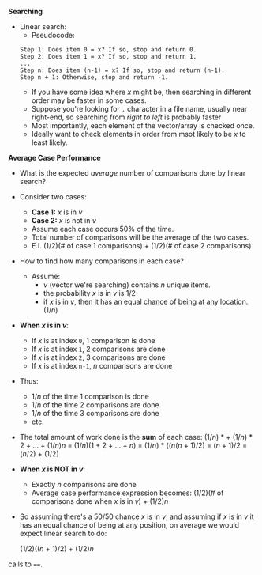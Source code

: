 **Searching**
- Linear search:
  - Pseudocode:
  ```
  Step 1: Does item 0 = x? If so, stop and return 0.
  Step 2: Does item 1 = x? If so, stop and return 1.
  ...
  Step n: Does item (n-1) = x? If so, stop and return (n-1).
  Step n + 1: Otherwise, stop and return -1.
  ```
  - If you have some idea where *x* might be, then searching in different order may be faster in some cases.
  - Suppose you're looking for ``.`` character in a file name, usually near right-end, so searching from *right to left* is probably faster
  - Most importantly, each element of the vector/array is checked once.
  - Ideally want to check elements in order from msot likely to be *x* to least likely.

 **Average Case Performance**
 - What is the expected *average* number of comparisons done by linear search?
 - Consider two cases:
   - **Case 1:** *x* is in *v*
   - **Case 2:** *x* is not in *v*
   - Assume each case occurs 50% of the time.
   - Total number of comparisons will be the average of the two cases.
   - E.i. (1/2)(# of case 1 comparisons) + (1/2)(# of case 2 comparisons)
  
- How to find how many comparisons in each case?
  - Assume:
    - *v* (vector we're searching) contains *n* unique items.
    - the probability *x* is in *v* is 1/2
    - if *x* is in *v*, then it has an equal chance of being at any location. (1/*n*)

- **When *x* is in *v***:
  - If *x* is at index ``0``, 1 comparison is done
  - If *x* is at index ``1``, 2 comparisons are done
  - If *x* is at index ``2``, 3 comparisons are done
  - If *x* is at index ``n-1``, *n* comparisons are done
- Thus:
  - 1/*n* of the time 1 comparison is done
  - 1/*n* of the time 2 comparisons are done
  - 1/*n* of the time 3 comparisons are done
  - etc.
- The total amount of work done is the **sum** of each case:
    (1/*n*) *  + (1/*n*) * 2 + ... + (1/*n*)*n*
      = (1/*n*)(1 + 2 + ... + *n*)
      = (1/*n*) * ((*n*(*n* + 1)/2)
      = (*n* + 1)/2
      = (*n*/2) + (1/2)

- **When *x* is NOT in *v***:
  - Exactly *n* comparisons are done
  - Average case performance expression becomes:
    (1/2)(# of comparisons done when *x* is in *v*) + (1/2)*n*

- So assuming there's a 50/50 chance *x* is in *v*, and assuming if *x* is in *v* it has an equal chance of being at any position, on average we would expect linear search to do:
  
  (1/2)((*n* + 1)/2) + (1/2)*n*
  
calls to ``==``.

  
        
